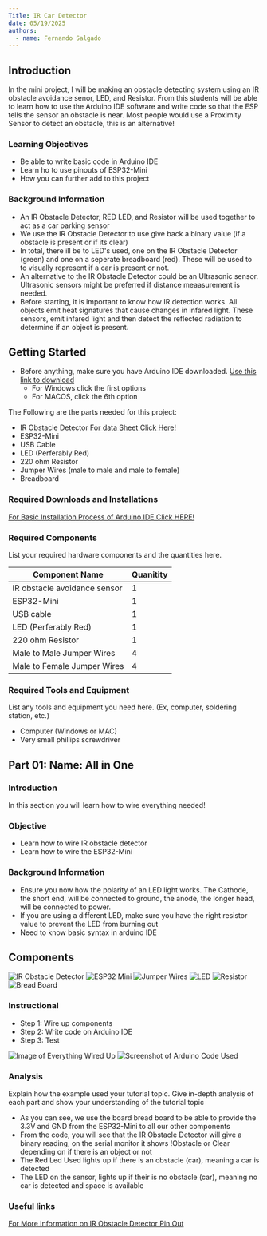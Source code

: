 ```yaml
---
Title: IR Car Detector
date: 05/19/2025
authors:
  - name: Fernando Salgado
---
```



## Introduction

In the mini project, I will be making an obstacle detecting system using an IR obstacle avoidance senor, LED, and Resistor. From this students will be able to learn how to use the Arduino IDE software and write code so that the ESP tells the sensor an obstacle is near. Most people would use a Proximity Sensor to detect an obstacle, this is an alternative!


### Learning Objectives

- Be able to write basic code in Arduino IDE
- Learn ho to use pinouts of ESP32-Mini
- How you can further add to this project

### Background Information

- An IR Obstacle Detector, RED LED, and Resistor will be used together to act as a car parking sensor
- We use the IR Obstacle Detector to use give back a binary value (if a obstacle is present or if its clear)
- In total, there ill be to LED's used, one on the IR Obstacle Detector (green) and one on a seperate breadboard (red). These will be used to to visually represent if a car is present or not.
- An alternative to the IR Obstacle Detector could be an Ultrasonic sensor. Ultrasonic sensors might be preferred if distance meaasurement is needed.
- Before starting, it is important to know how IR detection works. All objects emit heat signatures that cause changes in infared light. These sensors, emit infared light and then detect the reflected radiation to determine if an object is present.

## Getting Started


- Before anything, make sure you have Arduino IDE downloaded. [Use this link to download](https://www.arduino.cc/en/software/)
  -  For Windows click the first options
  -  For MACOS, click the 6th option

The Following are the parts needed for this project:
- IR Obstacle Detector   [For data Sheet Click Here!](https://www.handsontec.com/dataspecs/sensor/IR%20Obstacle%20Detector.pdf)
- ESP32-Mini
- USB Cable
- LED (Perferably Red)
- 220 ohm Resistor
- Jumper Wires (male to male and male to female)
- Breadboard


### Required Downloads and Installations

[For Basic Installation Process of Arduino IDE Click HERE!](https://www.youtube.com/watch?v=ADn67BYMdH0)

### Required Components

List your required hardware components and the quantities here.

| Component Name | Quanitity |
| -------------- | --------- |
|       IR obstacle avoidance sensor         |       1    |
|      ESP32-Mini       |     1      |
|        USB cable        |    1       |
|        LED (Perferably Red)        |    1       |
|       220 ohm Resistor         |      1     |
|       Male to Male Jumper Wires         |    4       |
|        Male to Female Jumper Wires        |   4        |

### Required Tools and Equipment

List any tools and equipment you need here.
(Ex, computer, soldering station, etc.)
- Computer (Windows or MAC)
- Very small phillips screwdriver

## Part 01: Name: All in One

### Introduction

In this section you will learn how to wire everything needed!

### Objective

- Learn how to wire IR obstacle detector
- Learn how to wire the ESP32-Mini

### Background Information


- Ensure you now how the polarity of an LED light works. The Cathode, the short end, will be connected to ground, the anode, the longer head, will be connected to power.
- If you are using a different LED, make sure you have the right resistor value to prevent the LED from burning out
- Need to know basic syntax in arduino IDE
## Components


![IR Obstacle Detector](content/tutorials/Breadboard.jpg)
![ESP32 Mini](content/tutorials/Breadboard.jpg)
![Jumper Wires](content/tutorials/Breadboard.jpg)
![LED](content/tutorials/Breadboard.jpg)
![Resistor](content/tutorials/Breadboard.jpg)
![Bread Board](content/tutorials/Breadboard.jpg)


### Instructional

- Step 1: Wire up components
- Step 2: Write code on Arduino IDE
- Step 3: Test

![Image of Everything Wired Up](content/tutorials/Breadboard.jpg)
![Screenshot of Arduino Code Used](content/tutorials/Breadboard.jpg)


### Analysis

Explain how the example used your tutorial topic. Give in-depth analysis of each part and show your understanding of the tutorial topic
- As you can see, we use the board bread board to be able to provide the 3.3V and GND from the ESP32-Mini to all our other components
- From the code, you will see that the IR Obstacle Detector will give a binary reading, on the serial monitor it shows !Obstacle or Clear depending on if there is an object or not
- The Red Led Used lights up if there is an obstacle (car), meaning a car is detected
- The LED on the sensor, lights up if their is no obstacle (car), meaning no car is detected and space is available

### Useful links

[For More Information on IR Obstacle Detector Pin Out](https://www.handsontec.com/dataspecs/sensor/IR%20Obstacle%20Detector.pdf)

